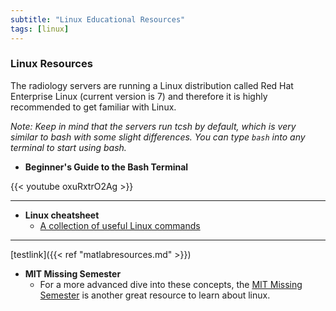 ```yaml
---
subtitle: "Linux Educational Resources"
tags: [linux]
---
```


### Linux Resources

The radiology servers are running a Linux distribution called Red Hat Enterprise Linux (current version is 7) and therefore it is highly recommended to get familiar with Linux. 

*Note: Keep in mind that the servers run tcsh by default, which is very similar to bash with some slight differences. You can type `bash` into any terminal to start using bash.*

- **Beginner's Guide to the Bash Terminal**

{{< youtube oxuRxtrO2Ag >}}

---

- **Linux cheatsheet**
  - [A collection of useful Linux commands](../../materials/linux-cheatsheet.pdf)

---

[testlink]({{< ref "matlabresources.md" >}})

- **MIT Missing Semester**
  - For a more advanced dive into these concepts, the [MIT Missing Semester](https://missing.csail.mit.edu/) is another great resource to learn about linux.
